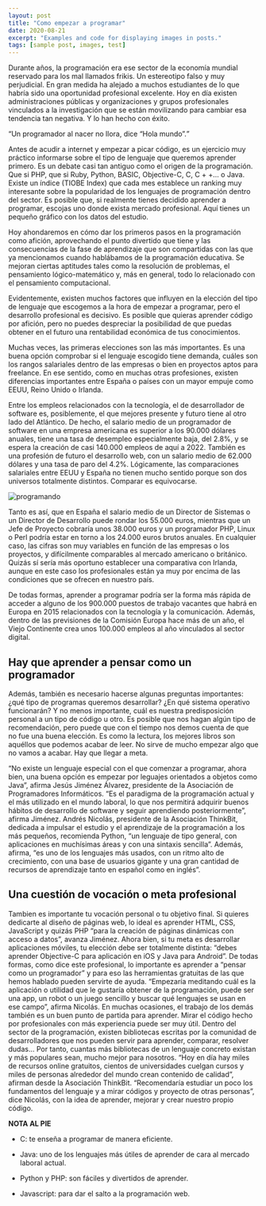 ```yaml
---
layout: post
title: "Como empezar a programar"
date: 2020-08-21
excerpt: "Examples and code for displaying images in posts."
tags: [sample post, images, test]
---
```


Durante años, la programación era ese sector de la economía mundial reservado para los mal llamados frikis. Un estereotipo falso y muy perjudicial. En gran medida ha alejado a muchos estudiantes de lo que habría sido una oportunidad profesional excelente. Hoy en día existen administraciones públicas y organizaciones y grupos profesionales vinculados a la investigación que se están movilizando para cambiar esa tendencia tan negativa. Y lo han hecho con éxito.

<q>Un programador al nacer no llora, dice “Hola mundo”.</q>

Antes de acudir a internet y empezar a picar código, es un ejercicio muy práctico informarse sobre el tipo de lenguaje que queremos aprender primero. Es un debate casi tan antiguo como el origen de la programación. Que si PHP, que si Ruby, Python, BASIC, Objective-C, C, C + +… o Java. Existe un índice (TIOBE Index) que cada mes establece un ranking muy interesante sobre la popularidad de los lenguajes de programación dentro del sector. Es posible que, si realmente tienes decidido aprender a programar, escojas uno donde exista mercado profesional. Aquí tienes un pequeño gráfico con los datos del estudio.

Hoy ahondaremos en cómo dar los primeros pasos en la programación como afición, aprovechando el punto divertido que tiene y las consecuencias de la fase de aprendizaje que son compartidas con las que ya mencionamos cuando hablábamos de la programación educativa. Se mejoran ciertas aptitudes tales como la resolución de problemas, el pensamiento lógico-matemático y, más en general, todo lo relacionado con el pensamiento computacional.

Evidentemente, existen muchos factores que influyen en la elección del tipo de lenguaje que escogemos a la hora de empezar a programar, pero el desarrollo profesional es decisivo. Es posible que quieras aprender código por afición, pero no puedes despreciar la posibilidad de que puedas obtener en el futuro una rentabilidad económica de tus conocimientos.

Muchas veces, las primeras elecciones son las más importantes. Es una buena opción comprobar si el lenguaje escogido tiene demanda, cuáles son los rangos salariales dentro de las empresas o bien en proyectos aptos para freelance. En ese sentido, como en muchas otras profesiones, existen diferencias importantes entre España o países con un mayor empuje como EEUU, Reino Unido o Irlanda.

Entre los empleos relacionados con la tecnología, el de desarrollador de software es, posiblemente, el que mejores presente y futuro tiene al otro lado del Atlántico. De hecho, el salario medio de un programador de software en una empresa americana es superior a los 90.000 dólares anuales, tiene una tasa de desempleo especialmente baja, del 2.8%, y se espera la creación de casi 140.000 empleos de aquí a 2022. También es una profesión de futuro el desarrollo web, con un salario medio de 62.000 dólares y una tasa de paro del 4.2%. Lógicamente, las comparaciones salariales entre EEUU y España no tienen mucho sentido porque son dos universos totalmente distintos. Comparar es equivocarse.


<img src="https://img.blogs.es/anexom/wp-content/uploads/2018/03/programar-920x515.jpg" alt="programando">


Tanto es así, que en España el salario medio de un Director de Sistemas o un Director de Desarrollo puede rondar los 55.000 euros, mientras que un Jefe de Proyecto cobraría unos 38.000 euros y un programador PHP, Linux o Perl podría estar en torno a los 24.000 euros brutos anuales. En cualquier caso, las cifras son muy variables en función de las empresas o los proyectos, y difícilmente comparables al mercado americano o británico. Quizás sí sería más oportuno establecer una comparativa con Irlanda, aunque en este caso los profesionales están ya muy por encima de las condiciones que se ofrecen en nuestro país.

De todas formas, aprender a programar podría ser la forma más rápida de acceder a alguno de los 900.000 puestos de trabajo vacantes que habrá en Europa en 2015 relacionados con la tecnología y la comunicación. Además, dentro de las previsiones de la Comisión Europa hace más de un año, el Viejo Continente crea unos 100.000 empleos al año vinculados al sector digital.

## Hay que aprender a pensar como un programador

Además, también es necesario hacerse algunas preguntas importantes: ¿qué tipo de programas queremos desarrollar? ¿En qué sistema operativo funcionarán? Y no menos importante, cuál es nuestra predisposición personal a un tipo de código u otro. Es posible que nos hagan algún tipo de recomendación, pero puede que con el tiempo nos demos cuenta de que no fue una buena elección. Es como la lectura, los mejores libros son aquéllos que podemos acabar de leer. No sirve de mucho empezar algo que no vamos a acabar. Hay que llegar a meta.

“No existe un lenguaje especial con el que comenzar a programar, ahora bien, una buena opción es empezar por leguajes orientados a objetos como Java”, afirma Jesús Jiménez Álvarez, presidente de la Asociación de Programadores Informáticos. “Es el paradigma de la programación actual y el más utilizado en el mundo laboral, lo que nos permitirá adquirir buenos hábitos de desarrollo de software y seguir aprendiendo posteriormente”, afirma Jiménez.
Andrés Nicolás, presidente de la Asociación ThinkBit, dedicada a impulsar el estudio y el aprendizaje de la programación a los más pequeños, recomienda Python, “un lenguaje de tipo general, con aplicaciones en muchísimas áreas y con una sintaxis sencilla”. Además, afirma, “es uno de los lenguajes más usados, con un ritmo alto de crecimiento, con una base de usuarios gigante y una gran cantidad de recursos de aprendizaje tanto en español como en inglés”.

## Una cuestión de vocación o meta profesional

Tambien es importante tu vocación personal o tu objetivo final. Si quieres dedicarte al diseño de páginas web, lo ideal es aprender HTML, CSS, JavaScript y quizás PHP “para la creación de páginas dinámicas con acceso a datos”, avanza Jiménez. Ahora bien, si tu meta es desarrollar aplicaciones móviles, tu elección debe ser totalmente distinta: “debes aprender Objective-C para aplicación en iOS y Java para Android”. De todas formas, como dice este profesional, lo importante es aprender a “pensar como un programador” y para eso las herramientas gratuitas de las que hemos hablado pueden servirte de ayuda.
“Empezaría meditando cuál es la aplicación o utilidad que le gustaría obtener de la programación, puede ser una app, un robot o un juego sencillo y buscar qué lenguajes se usan en ese campo”, afirma Nicolás.
En muchas ocasiones, el trabajo de los demás también es un buen punto de partida para aprender. Mirar el código hecho por profesionales con más experiencia puede ser muy útil. Dentro del sector de la programación, existen bibliotecas escritas por la comunidad de desarrolladores que nos pueden servir para aprender, comparar, resolver dudas… Por tanto, cuantas más bibliotecas de un lenguaje concreto existan y más populares sean, mucho mejor para nosotros.
“Hoy en día hay miles de recursos online gratuitos, cientos de universidades cuelgan cursos y miles de personas alrededor del mundo crean contenido de calidad”, afirman desde la Asociación ThinkBit. “Recomendaría estudiar un poco los fundamentos del lenguaje y a mirar códigos y proyecto de otras personas”, dice Nicolás, con la idea de aprender, mejorar y crear nuestro propio código.

**NOTA AL PIE**

- C: te enseña a programar de manera eficiente.

- Java: uno de los lenguajes más útiles de aprender de cara al mercado laboral actual.

- Python y PHP: son fáciles y divertidos de aprender.

- Javascript: para dar el salto a la programación web.

